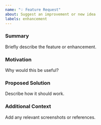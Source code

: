 ```yaml
---
name: "💡 Feature Request"
about: Suggest an improvement or new idea
labels: enhancement
---
```


### Summary
Briefly describe the feature or enhancement.

### Motivation
Why would this be useful?

### Proposed Solution
Describe how it should work.

### Additional Context
Add any relevant screenshots or references.
